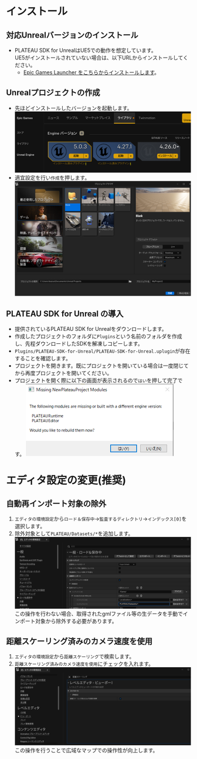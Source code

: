 # インストール
## 対応Unrealバージョンのインストール
- PLATEAU SDK for UnrealはUE5での動作を想定しています。  
  UE5がインストールされていない場合は、以下URLからインストールしてください。
  - [Epic Games Launcher をこちらからインストールします](https://www.unrealengine.com/ja/download)。

## Unrealプロジェクトの作成
- 先ほどインストールしたバージョンを起動します。
![](../resources/manual/installation/epicGameLauncherLaunchUnrealEngine.png)
- 適宜設定を行い```作成```を押します。
![](../resources/manual/installation/unrealEngineNewProjectCategory.png)

## PLATEAU SDK for Unreal の導入
 - 提供されているPLATEAU SDK for Unrealをダウンロードします。
 - 作成したプロジェクトのフォルダに```Plugins```という名前のフォルダを作成し、先程ダウンロードしたSDKを解凍しコピーします。
 - ```Plugins/PLATEAU-SDK-for-Unreal/PLATEAU-SDK-for-Unreal.uplugin```が存在することを確認します。
 - プロジェクトを開きます。既にプロジェクトを開いている場合は一度閉じてから再度プロジェクトを開いてください。
 - プロジェクトを開く際に以下の画面が表示されるので```はい```を押して完了です。
![](../resources/manual/installation/pluginBuild.png)

# エディタ設定の変更(推奨)
## 自動再インポート対象の除外
1. ```エディタの環境設定```から```ロード＆保存中```→```監査するディレクトリ```→```インデックス[0]```を選択します。
2. 除外対象として```PLATEAU/Datasets/*```を追加します。
![](../resources/manual/installation/excludeFromReimportTarget.png)
この操作を行わない場合、取得されたgmlファイル等の生データを手動でインポート対象から除外する必要があります。

## 距離スケーリング済みのカメラ速度を使用
1. ```エディタの環境設定```から```距離スケーリング```で検索します。
2. ```距離スケーリング済みのカメラ速度を使用```にチェックを入れます。
![](../resources/manual/installation/distanceScaled.png)
この操作を行うことで広域なマップでの操作性が向上します。
